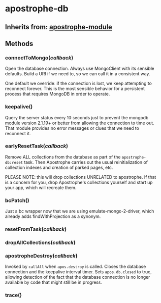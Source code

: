 # apostrophe-db
## Inherits from: [apostrophe-module](./apostrophe-module/README.md)

## Methods
### connectToMongo(*callback*)
Open the database connection. Always use MongoClient with its
sensible defaults. Build a URI if we need to, so we can call it
in a consistent way.

One default we override: if the connection is lost, we keep
attempting to reconnect forever. This is the most sensible behavior
for a persistent process that requires MongoDB in order to operate.
### keepalive()
Query the server status every 10 seconds just to prevent
the mongodb module version 2.1.19+ or better from allowing
the connection to time out. That module provides no error messages or clues
that we need to reconnect it.

### earlyResetTask(*callback*)
Remove ALL collections from the database as part of the
`apostrophe-db:reset` task. Then Apostrophe carries out the usual
reinitialization of collection indexes and creation of parked pages, etc.

PLEASE NOTE: this will drop collections UNRELATED to apostrophe.
If that is a concern for you, drop Apostrophe's collections yourself
and start up your app, which will recreate them.
### bcPatch()
Just a bc wrapper now that we are using emulate-mongo-2-driver,
which already adds findWithProjection as a synonym.
### resetFromTask(*callback*)

### dropAllCollections(*callback*)

### apostropheDestroy(*callback*)
Invoked by `callAll` when `apos.destroy` is called.
Closes the database connection and the keepalive
interval timer. Sets `apos.db.closed` to true,
allowing detection of the fact that the database
connection is no longer available by code that
might still be in progress.
### trace()

